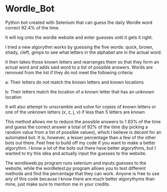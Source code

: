 # Wordle_Bot
Python bot created with Selenium that can guess the daily Wordle word correct 92.4% of the time.

It will log onto the wordle website and enter guesses until it gets it right.

I tried a new algorythm works by guessing the five words: quick, brown, shady, cleft, gimps to see what letters in the alphabet are in the actual word.

It then takes those known letters and rearranges them so that they form an actual word and adds said word to a list of possible answers. Words are removed from the list if they do not meet the following criteria:

a: Their letters do not match the known letters and known locations

b: Their letters match the location of a known letter that has an unknown location

It will also attempt to unscramble and solve for copies of known letters or one of the unknown letters (x, z, j, v) if less than 5 letters are known

This method allows me to reduce the possible answers to 1 83% of the time and guess the correct answer a total of 92% of the time (by picking a random value from a list of possible values), which I believe is decent for an automated bot. It is, however, a lesser percentage than a few of the other bots out there. Feel free to build off my code if you want to make a better algorythm. I know a lot of the bots out there have better algorythms, but I wanted to try this idea and actually input the guesses to the website.

The wordleweb.py program runs selenium and inputs guesses to the website, while the wordletest.py program allows you to test different methods and find the percentage that they can work. Anyone is free to use any of this code because I know there are much better algorythyms than mine, just make sure to mention me in your credits. 
